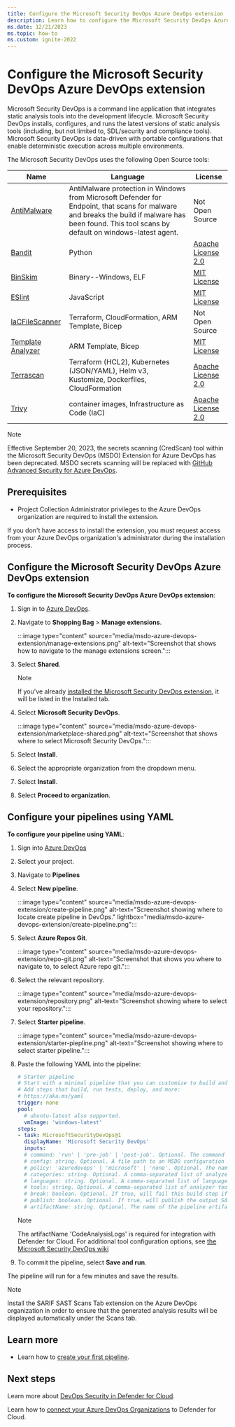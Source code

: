 ```yaml
---
title: Configure the Microsoft Security DevOps Azure DevOps extension
description: Learn how to configure the Microsoft Security DevOps Azure DevOps extension.
ms.date: 12/21/2023
ms.topic: how-to
ms.custom: ignite-2022
---
```


# Configure the Microsoft Security DevOps Azure DevOps extension

Microsoft Security DevOps is a command line application that integrates static analysis tools into the development lifecycle. Microsoft Security DevOps installs, configures, and runs the latest versions of static analysis tools (including, but not limited to, SDL/security and compliance tools). Microsoft Security DevOps is data-driven with portable configurations that enable deterministic execution across multiple environments.

The Microsoft Security DevOps uses the following Open Source tools:

| Name | Language | License |
|--|--|--|
| [AntiMalware](https://www.microsoft.com/windows/comprehensive-security) | AntiMalware protection in Windows from Microsoft Defender for Endpoint, that scans for malware and breaks the build if malware has been found. This tool scans by default on windows-latest agent. | Not Open Source |
| [Bandit](https://github.com/PyCQA/bandit) | Python | [Apache License 2.0](https://github.com/PyCQA/bandit/blob/master/LICENSE) |
| [BinSkim](https://github.com/Microsoft/binskim) | Binary--Windows, ELF | [MIT License](https://github.com/microsoft/binskim/blob/main/LICENSE) |
| [ESlint](https://github.com/eslint/eslint) | JavaScript | [MIT License](https://github.com/eslint/eslint/blob/main/LICENSE) |
| [IaCFileScanner](iac-template-mapping.md) | Terraform, CloudFormation, ARM Template, Bicep | Not Open Source |
| [Template Analyzer](https://github.com/Azure/template-analyzer) | ARM Template, Bicep | [MIT License](https://github.com/Azure/template-analyzer/blob/main/LICENSE.txt) |
| [Terrascan](https://github.com/accurics/terrascan) | Terraform (HCL2), Kubernetes (JSON/YAML), Helm v3, Kustomize, Dockerfiles, CloudFormation | [Apache License 2.0](https://github.com/accurics/terrascan/blob/master/LICENSE) |
| [Trivy](https://github.com/aquasecurity/trivy) | container images, Infrastructure as Code (IaC) | [Apache License 2.0](https://github.com/aquasecurity/trivy/blob/main/LICENSE) |

> [!NOTE]
> Effective September 20, 2023, the secrets scanning (CredScan) tool within the Microsoft Security DevOps (MSDO) Extension for Azure DevOps has been deprecated. MSDO secrets scanning will be replaced with [GitHub Advanced Security for Azure DevOps](https://azure.microsoft.com/products/devops/github-advanced-security). 

## Prerequisites

- Project Collection Administrator privileges to the Azure DevOps organization are required to install the extension.

If you don't have access to install the extension, you must request access from your Azure DevOps organization's administrator during the installation process.

## Configure the Microsoft Security DevOps Azure DevOps extension

**To configure the Microsoft Security DevOps Azure DevOps extension**:

1. Sign in to [Azure DevOps](https://dev.azure.com/).

1. Navigate to **Shopping Bag** > **Manage extensions**.

    :::image type="content" source="media/msdo-azure-devops-extension/manage-extensions.png" alt-text="Screenshot that shows how to navigate to the manage extensions screen.":::

1. Select **Shared**.

    > [!Note]
    > If you've already [installed the Microsoft Security DevOps extension](https://marketplace.visualstudio.com/items?itemName=ms-securitydevops.microsoft-security-devops-azdevops), it will be listed in the Installed tab.

1. Select **Microsoft Security DevOps**.

    :::image type="content" source="media/msdo-azure-devops-extension/marketplace-shared.png" alt-text="Screenshot that shows where to select Microsoft Security DevOps.":::

1. Select **Install**.

1. Select the appropriate organization from the dropdown menu.

1. Select **Install**.

1. Select **Proceed to organization**.

## Configure your pipelines using YAML

**To configure your pipeline using YAML**:

1. Sign into [Azure DevOps](https://dev.azure.com/)

1. Select your project.

1. Navigate to **Pipelines**

1. Select **New pipeline**.

    :::image type="content" source="media/msdo-azure-devops-extension/create-pipeline.png" alt-text="Screenshot showing where to locate create pipeline in DevOps." lightbox="media/msdo-azure-devops-extension/create-pipeline.png":::

1. Select **Azure Repos Git**.

    :::image type="content" source="media/msdo-azure-devops-extension/repo-git.png" alt-text="Screenshot that shows you where to navigate to, to select Azure repo git.":::

1. Select the relevant repository.

    :::image type="content" source="media/msdo-azure-devops-extension/repository.png" alt-text="Screenshot showing where to select your repository.":::

1. Select **Starter pipeline**.

    :::image type="content" source="media/msdo-azure-devops-extension/starter-piepline.png" alt-text="Screenshot showing where to select starter pipeline.":::

1. Paste the following YAML into the pipeline:

    ```yml
    # Starter pipeline
    # Start with a minimal pipeline that you can customize to build and deploy your code.
    # Add steps that build, run tests, deploy, and more:
    # https://aka.ms/yaml
    trigger: none
    pool:
      # ubuntu-latest also supported.
      vmImage: 'windows-latest'
    steps:
    - task: MicrosoftSecurityDevOps@1
      displayName: 'Microsoft Security DevOps'
      inputs:    
      # command: 'run' | 'pre-job' | 'post-job'. Optional. The command to run. Default: run
      # config: string. Optional. A file path to an MSDO configuration file ('*.gdnconfig').
      # policy: 'azuredevops' | 'microsoft' | 'none'. Optional. The name of a well-known Microsoft policy. If no configuration file or list of tools is provided, the policy may instruct MSDO which tools to run. Default: azuredevops.
      # categories: string. Optional. A comma-separated list of analyzer categories to run. Values: 'secrets', 'code', 'artifacts', 'IaC', 'containers. Example: 'IaC,secrets'. Defaults to all.
      # languages: string. Optional. A comma-separated list of languages to analyze. Example: 'javascript,typescript'. Defaults to all.
      # tools: string. Optional. A comma-separated list of analyzer tools to run. Values: 'bandit', 'binskim', 'eslint', 'templateanalyzer', 'terrascan', 'trivy'.
      # break: boolean. Optional. If true, will fail this build step if any error level results are found. Default: false.
      # publish: boolean. Optional. If true, will publish the output SARIF results file to the chosen pipeline artifact. Default: true.
      # artifactName: string. Optional. The name of the pipeline artifact to publish the SARIF result file to. Default: CodeAnalysisLogs*.
    
    ```

    > [!NOTE]
    > The artifactName 'CodeAnalysisLogs' is required for integration with Defender for Cloud. For additional tool configuration options, see [the Microsoft Security DevOps wiki](https://github.com/microsoft/security-devops-action/wiki)

1. To commit the pipeline, select **Save and run**.

The pipeline will run for a few minutes and save the results.

> [!NOTE]
> Install the SARIF SAST Scans Tab extension on the Azure DevOps organization in order to ensure that the generated analysis results will be displayed automatically under the Scans tab.

## Learn more

- Learn how to [create your first pipeline](/azure/devops/pipelines/create-first-pipeline).

## Next steps

Learn more about [DevOps Security in Defender for Cloud](defender-for-devops-introduction.md).

Learn how to [connect your Azure DevOps Organizations](quickstart-onboard-devops.md) to Defender for Cloud.
